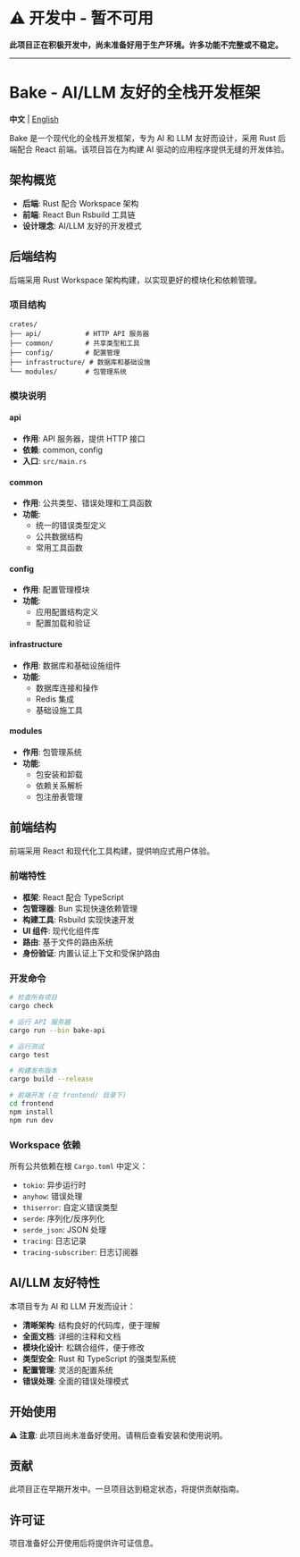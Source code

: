 # ⚠️ 开发中 - 暂不可用

**此项目正在积极开发中，尚未准备好用于生产环境。许多功能不完整或不稳定。**

---

# Bake - AI/LLM 友好的全栈开发框架

**中文** | [English](README.md)

Bake 是一个现代化的全栈开发框架，专为 AI 和 LLM 友好而设计，采用 Rust 后端配合 React 前端。该项目旨在为构建 AI 驱动的应用程序提供无缝的开发体验。

## 架构概览

- **后端**: Rust 配合 Workspace 架构
- **前端**: React Bun Rsbuild 工具链
- **设计理念**: AI/LLM 友好的开发模式

## 后端结构

后端采用 Rust Workspace 架构构建，以实现更好的模块化和依赖管理。

### 项目结构

```
crates/
├── api/           # HTTP API 服务器
├── common/        # 共享类型和工具
├── config/        # 配置管理
├── infrastructure/ # 数据库和基础设施
└── modules/       # 包管理系统
```

### 模块说明

#### api
- **作用**: API 服务器，提供 HTTP 接口
- **依赖**: common, config
- **入口**: `src/main.rs`

#### common
- **作用**: 公共类型、错误处理和工具函数
- **功能**: 
  - 统一的错误类型定义
  - 公共数据结构
  - 常用工具函数

#### config
- **作用**: 配置管理模块
- **功能**: 
  - 应用配置结构定义
  - 配置加载和验证

#### infrastructure
- **作用**: 数据库和基础设施组件
- **功能**: 
  - 数据库连接和操作
  - Redis 集成
  - 基础设施工具

#### modules
- **作用**: 包管理系统
- **功能**: 
  - 包安装和卸载
  - 依赖关系解析
  - 包注册表管理

## 前端结构

前端采用 React 和现代化工具构建，提供响应式用户体验。

### 前端特性

- **框架**: React 配合 TypeScript
- **包管理器**: Bun 实现快速依赖管理
- **构建工具**: Rsbuild 实现快速开发
- **UI 组件**: 现代化组件库
- **路由**: 基于文件的路由系统
- **身份验证**: 内置认证上下文和受保护路由

### 开发命令

```bash
# 检查所有项目
cargo check

# 运行 API 服务器
cargo run --bin bake-api

# 运行测试
cargo test

# 构建发布版本
cargo build --release

# 前端开发 (在 frontend/ 目录下)
cd frontend
npm install
npm run dev
```

### Workspace 依赖

所有公共依赖在根 `Cargo.toml` 中定义：
- `tokio`: 异步运行时
- `anyhow`: 错误处理
- `thiserror`: 自定义错误类型
- `serde`: 序列化/反序列化
- `serde_json`: JSON 处理
- `tracing`: 日志记录
- `tracing-subscriber`: 日志订阅器

## AI/LLM 友好特性

本项目专为 AI 和 LLM 开发而设计：

- **清晰架构**: 结构良好的代码库，便于理解
- **全面文档**: 详细的注释和文档
- **模块化设计**: 松耦合组件，便于修改
- **类型安全**: Rust 和 TypeScript 的强类型系统
- **配置管理**: 灵活的配置系统
- **错误处理**: 全面的错误处理模式

## 开始使用

⚠️ **注意**: 此项目尚未准备好使用。请稍后查看安装和使用说明。

## 贡献

此项目正在早期开发中。一旦项目达到稳定状态，将提供贡献指南。

## 许可证

项目准备好公开使用后将提供许可证信息。

